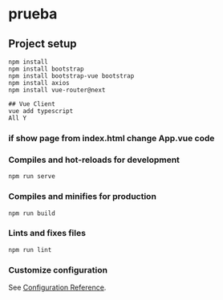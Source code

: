 # prueba

## Project setup
```
npm install
npm install bootstrap
npm install bootstrap-vue bootstrap
npm install axios
npm install vue-router@next

## Vue Client
vue add typescript
All Y

```

### if show page from index.html change App.vue code
<template>
  <router-view></router-view>
</template>

<script lang="ts">
export default {
  name: 'App',
};
</script>

### Compiles and hot-reloads for development
```
npm run serve
```

### Compiles and minifies for production
```
npm run build
```

### Lints and fixes files
```
npm run lint
```

### Customize configuration
See [Configuration Reference](https://cli.vuejs.org/config/).
